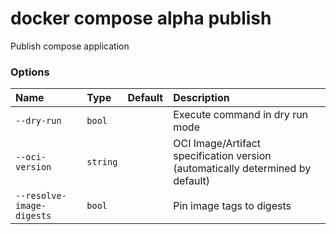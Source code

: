 # docker compose alpha publish

<!---MARKER_GEN_START-->
Publish compose application

### Options

| Name                      | Type     | Default | Description                                                                    |
|:--------------------------|:---------|:--------|:-------------------------------------------------------------------------------|
| `--dry-run`               | `bool`   |         | Execute command in dry run mode                                                |
| `--oci-version`           | `string` |         | OCI Image/Artifact specification version (automatically determined by default) |
| `--resolve-image-digests` | `bool`   |         | Pin image tags to digests                                                      |


<!---MARKER_GEN_END-->


